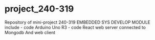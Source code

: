# project_240-319
Repository of mini-project
    240-319 EMBEDDED SYS DEVELOP MODULE
include
    - code Arduino Uno R3
    - code React web server connected to Mongodb And web client